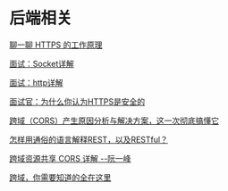 # 后端相关

[聊一聊 HTTPS 的工作原理](https://mp.weixin.qq.com/s/IOnlgxj4_De_ObuyC5W2Hw)

[面试：Socket详解](https://github.com/CyC2018/CS-Notes/blob/master/notes/Socket.md)

[面试：http详解](https://camo.githubusercontent.com/34cc60de23ad2228d3877e97ed1605fa9b858dda8610de5e3201144e3b35983a/68747470733a2f2f63732d6e6f7465732d313235363130393739362e636f732e61702d6775616e677a686f752e6d7971636c6f75642e636f6d2f486f772d48545450532d576f726b732e706e67)

[面试官：为什么你认为HTTPS是安全的](https://mp.weixin.qq.com/s?__biz=MzA4Nzg0MDM5Nw==&mid=2247489511&idx=2&sn=f4297d2c14690936cabe1dec3d947761&chksm=90321405a7459d13f80f1a87217e67df8448e8038e5d38e620fc95cf74d3232cee8ebfa9d6e4&scene=126&sessionid=1608265780&key=ea7446b001317384dee64cdb066e04fa3faffc67fa92727fbfe0474359a7040e6503215321bb178ae2e377feceae7df603514894881dfd7365b9cd48d69b6535add7d2b75a6010dc52dc17cf1c4da69f1ab4710ab3a81b6285cb4fc9252a6e590780eb8624f8406723eaacffe72544c4c55c03d5264054b7bc6cb71fefdb3721&ascene=1&uin=Mzc2MjkyMjk0MQ%3D%3D&devicetype=Windows+10+x64&version=6300002f&lang=zh_CN&exportkey=A2uD4lCe5o9ZTSGXI%2B3A3bc%3D&pass_ticket=DwgVNSSUlPdP0Oz%2FhiWdUHhMDl%2Fbr1k%2BKUVWM5PaLxPRpZq47fp88jOXm5t8m7mm&wx_header=0)

[跨域（CORS）产生原因分析与解决方案，这一次彻底搞懂它](https://mp.weixin.qq.com/s?__biz=MzU2MzM2NzU0NA==&mid=2247487940&idx=1&sn=c6804345a2e3cb5af1499fd653a536d5&chksm=fc5a0ad3cb2d83c5ef00e2198f56f310c1f316ce343595e19a6d4f66516daa54cd927110189b&mpshare=1&scene=24&srcid=09240IBejl6oWZHMOLaMZeGV&sharer_sharetime=1600910796017&sharer_shareid=18af4598a510ab1911de864d55f65d3a&key=3712d248eda753bfa8e02153be87bc32fcf489e3755dc132d7b393f0445e2ac59fd171eb6133d95a1f4cd0546c1971eefb1a1462c616be8c19733291ad8b637755110fc650dd5af28bf182aaa03c79874a9c72c7dabd45ea00aa20fa14991b8d3171df501c6aad1fdc6a695acbc596fd683ce5284eaf648150ab14c978b73480&ascene=14&uin=Mzc2MjkyMjk0MQ%3D%3D&devicetype=Windows+10+x64&version=62090529&lang=zh_CN&exportkey=Aygmujwa0zY0W9FPszeGDIk%3D&pass_ticket=sU5YMpGD3HAtizhOOKwhBidWxja5%2FiXWfFY8%2FxXhyFFjWwFHbCOMrAyC2wluKMlW&wx_header=0)

[怎样用通俗的语言解释REST，以及RESTful？](https://www.zhihu.com/question/28557115/answer/48094438)

[跨域资源共享 CORS 详解 --阮一峰](http://www.ruanyifeng.com/blog/2016/04/cors.html)

[跨域，你需要知道的全在这里](https://juejin.cn/post/6844903508689321991)